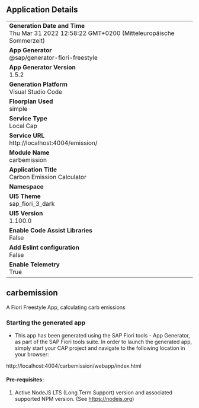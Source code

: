 ## Application Details
|               |
| ------------- |
|**Generation Date and Time**<br>Thu Mar 31 2022 12:58:22 GMT+0200 (Mitteleuropäische Sommerzeit)|
|**App Generator**<br>@sap/generator-fiori-freestyle|
|**App Generator Version**<br>1.5.2|
|**Generation Platform**<br>Visual Studio Code|
|**Floorplan Used**<br>simple|
|**Service Type**<br>Local Cap|
|**Service URL**<br>http://localhost:4004/emission/
|**Module Name**<br>carbemission|
|**Application Title**<br>Carbon Emission Calculator|
|**Namespace**<br>|
|**UI5 Theme**<br>sap_fiori_3_dark|
|**UI5 Version**<br>1.100.0|
|**Enable Code Assist Libraries**<br>False|
|**Add Eslint configuration**<br>False|
|**Enable Telemetry**<br>True|

## carbemission

A Fiori Freestyle App, calculating carb emissions

### Starting the generated app

-   This app has been generated using the SAP Fiori tools - App Generator, as part of the SAP Fiori tools suite.  In order to launch the generated app, simply start your CAP project and navigate to the following location in your browser:

http://localhost:4004/carbemission/webapp/index.html

#### Pre-requisites:

1. Active NodeJS LTS (Long Term Support) version and associated supported NPM version.  (See https://nodejs.org)



